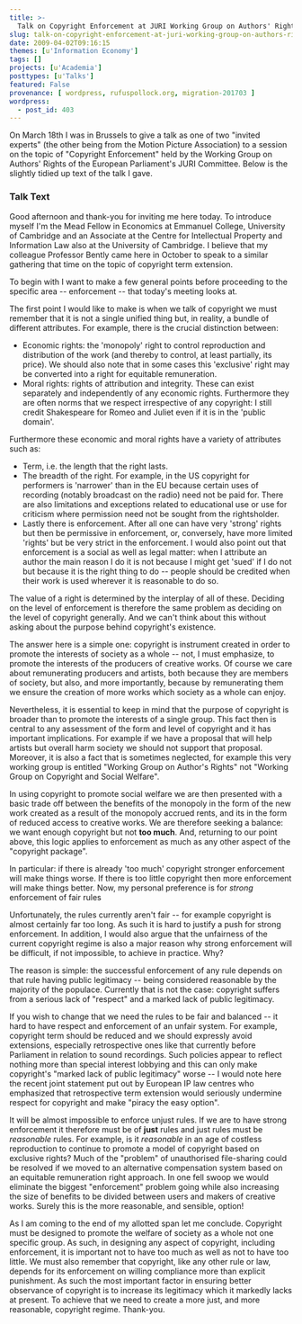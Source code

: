 ```yaml
---
title: >-
  Talk on Copyright Enforcement at JURI Working Group on Authors' Rights
slug: talk-on-copyright-enforcement-at-juri-working-group-on-authors-rights
date: 2009-04-02T09:16:15
themes: [u'Information Economy']
tags: []
projects: [u'Academia']
posttypes: [u'Talks']
featured: False
provenance: [ wordpress, rufuspollock.org, migration-201703 ]
wordpress:
  - post_id: 403
---
```


On March 18th I was in Brussels to give a talk as one of two "invited experts" (the other being from the Motion Picture Association) to a session on the topic of "Copyright Enforcement" held by the Working Group on Authors' Rights of the European Parliament's JURI Committee. Below is the slightly tidied up text of the talk I gave.

### Talk Text

Good afternoon and thank-you for inviting me here today. To introduce myself I'm the Mead Fellow in Economics at Emmanuel College, University of Cambridge and an Associate at the Centre for Intellectual Property and Information Law also at the University of Cambridge. I believe that my colleague Professor Bently came here in October to speak to a similar gathering that time on the topic of copyright term extension.

To begin with I want to make a few general points before proceeding to the specific area -- enforcement -- that today's meeting looks at.

The first point I would like to make is when we talk of copyright we must remember that it is not a single unified thing but, in reality, a bundle of different attributes. For example, there is the crucial distinction between:

  * Economic rights: the 'monopoly' right to control reproduction and distribution of the work (and thereby to control, at least partially, its price). We should also note that in some cases this 'exclusive' right may be converted into a right for equitable remuneration.
  * Moral rights: rights of attribution and integrity. These can exist separately and independently of any economic rights. Furthermore they are often norms that we respect irrespective of any copyright: I still credit Shakespeare for Romeo and Juliet even if it is in the 'public domain'.

Furthermore these economic and moral rights have a variety of attributes such as:

  * Term, i.e. the length that the right lasts.
  * The breadth of the right. For example, in the US copyright for performers is 'narrower' than in the EU because certain uses of recording (notably broadcast on the radio) need not be paid for. There are also limitations and exceptions related to educational use or use for criticism where permission need not be sought from the rightsholder.
  * Lastly there is enforcement. After all one can have very 'strong' rights but then be permissive in enforcement, or, conversely, have more limited 'rights' but be very strict in the enforcement. I would also point out that enforcement is a social as well as legal matter: when I attribute an author the main reason I do it is not because I might get 'sued' if I do not but because it is the right thing to do -- people should be credited when their work is used wherever it is reasonable to do so.
  
The value of a right is determined by the interplay of all of these.  Deciding on the level of enforcement is therefore the same problem as deciding on the level of copyright generally. And we can't think about this without asking about the purpose behind copyright's existence.

The answer here is a simple one: copyright is instrument created in order to promote the interests of society as a whole -- not, I must emphasize, to promote the interests of the producers of creative works. Of course we care about remunerating producers and artists, both because they are members of society, but also, and more importantly, because by remunerating them we ensure the creation of more works which society as a whole can enjoy.

Nevertheless, it is essential to keep in mind that the purpose of copyright is broader than to promote the interests of a single group. This fact then is central to any assessment of the form and level of copyright and it has important implications. For example if we have a proposal that will help artists but overall harm society we should not support that proposal. Moreover, it is also a fact that is sometimes neglected, for example this very working group is entitled "Working Group on Author's Rights" not "Working Group on Copyright and Social Welfare".

In using copyright to promote social welfare we are then presented with a basic trade off between the benefits of the monopoly in the form of the new work created as a result of the monopoly accrued rents, and its in the form of reduced access to creative works. We are therefore seeking a balance: we want enough copyright but not **too much**. And, returning to our point above, this logic applies to enforcement as much as any other aspect of the "copyright package".

In particular: if there is already 'too much' copyright stronger enforcement will make things worse. If there is too little copyright then more enforcement will make things better. Now, my personal preference is for *strong* enforcement of fair rules

Unfortunately, the rules currently aren't fair -- for example copyright is almost certainly far too long. As such it is hard to justify a push for strong enforcement. In addition, I would also argue that the unfairness of the current copyright regime is also a major reason why strong enforcement will be difficult, if not impossible, to achieve in practice. Why?

The reason is simple: the successful enforcement of any rule depends on that rule having public legitimacy -- being considered reasonable by the majority of the populace. Currently that is not the case: copyright suffers from a serious lack of "respect" and a marked lack of public legitimacy.

If you wish to change that we need the rules to be fair and balanced -- it hard to have respect and enforcement of an unfair system. For example, copyright term should be reduced and we should expressly avoid extensions, especially retrospective ones like that currently before Parliament in relation to sound recordings. Such policies appear to reflect nothing more than special interest lobbying and this can only make copyright's "marked lack of public legitimacy" worse -- I would note here the recent joint statement put out by European IP law centres who emphasized that retrospective term extension would seriously undermine respect for copyright and make "piracy the easy option".

It will be almost impossible to enforce unjust rules. If we are to have strong enforcement it therefore must be of **just** rules and just rules must be *reasonable* rules. For example, is it *reasonable* in an age of costless reproduction to continue to promote a model of copyright based on exclusive rights? Much of the "problem" of unauthorised file-sharing could be resolved if we moved to an alternative compensation system based on an equitable remuneration right approach. In one fell swoop we would eliminate the biggest "enforcement" problem going while also increasing the size of benefits to be divided between users and makers of creative works. Surely this is the more reasonable, and sensible, option!

As I am coming to the end of my allotted span let me conclude. Copyright must be designed to promote the welfare of society as a whole not one specific group. As such, in designing any aspect of copyright, including enforcement, it is important not to have too much as well as not to have too little. We must also remember that copyright, like any other rule or law, depends for its enforcement on willing compliance more than explicit punishment. As such the most important factor in ensuring better observance of copyright is to increase its legitimacy which it markedly lacks at present. To achieve that we need to create a more just, and more reasonable, copyright regime. Thank-you.


